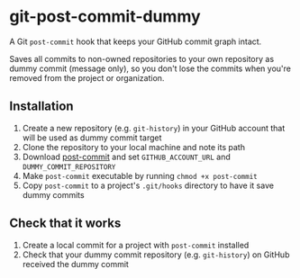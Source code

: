 # git-post-commit-dummy

A Git `post-commit` hook that keeps your GitHub commit graph intact. 

Saves all commits to non-owned repositories to your own repository as dummy commit (message only), so you don't lose the commits when you're removed from the project or organization.

## Installation

1. Create a new repository (e.g. `git-history`) in your GitHub account that will be used as dummy commit target
2. Clone the repository to your local machine and note its path
3. Download [post-commit](post-commit) and set `GITHUB_ACCOUNT_URL` and `DUMMY_COMMIT_REPOSITORY`
4. Make `post-commit` executable by running `chmod +x post-commit`
5. Copy `post-commit` to a project's `.git/hooks` directory to have it save dummy commits

## Check that it works

1. Create a local commit for a project with `post-commit` installed
2. Check that your dummy commit repository (e.g. `git-history`) on GitHub received the dummy commit
